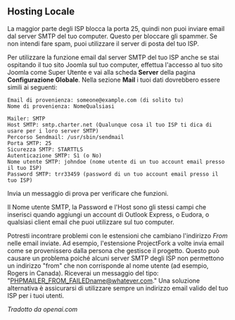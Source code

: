 <!-- Filename: Get_locally_hosted_Joomla!_website_e-mail_functions_to_work / Display title: Email Host Locale  -->

## Hosting Locale

La maggior parte degli ISP blocca la porta 25, quindi non puoi inviare email dal server SMTP del tuo computer. Questo per bloccare gli spammer. Se non intendi fare spam, puoi utilizzare il server di posta del tuo ISP.

Per utilizzare la funzione email dal server SMTP del tuo ISP anche se stai ospitando il tuo sito Joomla sul tuo computer, effettua l'accesso al tuo sito Joomla come Super Utente e vai alla scheda **Server** della pagina **Configurazione Globale**. Nella sezione **Mail** i tuoi dati dovrebbero essere simili ai seguenti:

    Email di provenienza: someone@example.com (di solito tu)
    Nome di provenienza: NomeQualsiasi

    Mailer: SMTP
    Host SMTP: smtp.charter.net (Qualunque cosa il tuo ISP ti dica di usare per i loro server SMTP)
    Percorso Sendmail: /usr/sbin/sendmail
    Porta SMTP: 25
    Sicurezza SMTP: STARTTLS
    Autenticazione SMTP: Sì (o No)
    Nome utente SMTP: johndoe (nome utente di un tuo account email presso il tuo ISP)
    Password SMTP: trr33459 (password di un tuo account email presso il tuo ISP)
Invia un messaggio di prova per verificare che funzioni.

Il Nome utente SMTP, la Password e l'Host sono gli stessi campi che inserisci quando aggiungi un account di Outlook Express, o Eudora, o qualsiasi client email che puoi utilizzare sul tuo computer.

Potresti incontrare problemi con le estensioni che cambiano l'indirizzo *From* nelle email inviate. Ad esempio, l'estensione ProjectFork a volte invia email come se provenissero dalla persona che gestisce il progetto. Questo può causare un problema poiché alcuni server SMTP degli ISP non permettono un indirizzo "from" che non corrisponde al nome utente (ad esempio, Rogers in Canada). Riceverai un messaggio del tipo: "PHPMAILER_FROM_FAILEDname@whatever.com." Una soluzione alternativa è assicurarsi di utilizzare sempre un indirizzo email valido del tuo ISP per i tuoi utenti.

*Tradotto da openai.com*


